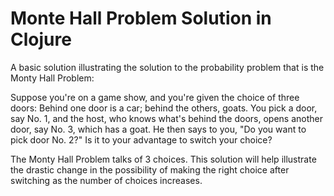 # Monte Hall Problem Solution in Clojure

A basic solution illustrating the solution to the probability problem that is the Monty Hall Problem:

Suppose you're on a game show, and you're given the choice of three doors: Behind one door is a car; behind the others, goats. You pick a door, say No. 1, and the host, who knows what's behind the doors, opens another door, say No. 3, which has a goat. He then says to you, "Do you want to pick door No. 2?" Is it to your advantage to switch your choice?

The Monty Hall Problem talks of 3 choices. This solution will help illustrate the drastic change in the possibility of making the right choice after switching as the number of choices increases.

